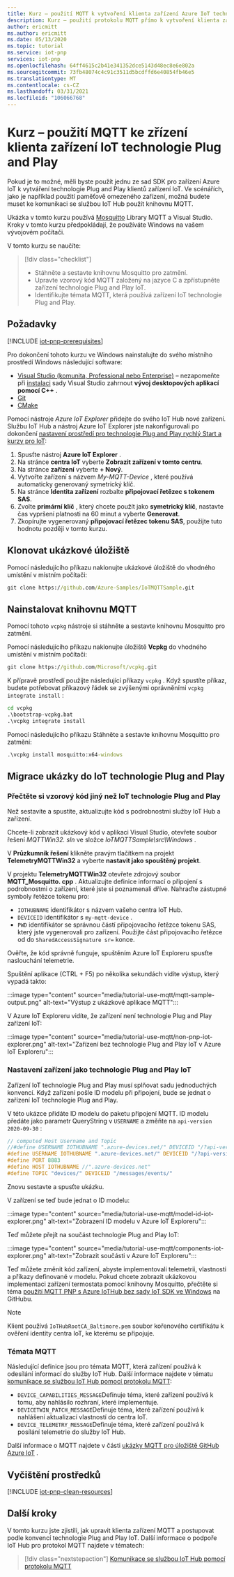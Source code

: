 ```yaml
---
title: Kurz – použití MQTT k vytvoření klienta zařízení Azure IoT technologie Plug and Play | Microsoft Docs
description: Kurz – použití protokolu MQTT přímo k vytvoření klienta zařízení IoT technologie Plug and Play bez použití sad SDK pro zařízení Azure IoT
author: ericmitt
ms.author: ericmitt
ms.date: 05/13/2020
ms.topic: tutorial
ms.service: iot-pnp
services: iot-pnp
ms.openlocfilehash: 64ff4615c2b41e341352dce5143d48ec8e6e802a
ms.sourcegitcommit: 73fb48074c4c91c3511d5bcdffd6e40854fb46e5
ms.translationtype: MT
ms.contentlocale: cs-CZ
ms.lasthandoff: 03/31/2021
ms.locfileid: "106066768"
---
```

# <a name="tutorial---use-mqtt-to-develop-an-iot-plug-and-play-device-client"></a>Kurz – použití MQTT ke zřízení klienta zařízení IoT technologie Plug and Play

Pokud je to možné, měli byste použít jednu ze sad SDK pro zařízení Azure IoT k vytváření technologie Plug and Play klientů zařízení IoT. Ve scénářích, jako je například použití paměťově omezeného zařízení, možná budete muset ke komunikaci se službou IoT Hub použít knihovnu MQTT.

Ukázka v tomto kurzu používá [Mosquitto](http://mosquitto.org/) Library MQTT a Visual Studio. Kroky v tomto kurzu předpokládají, že používáte Windows na vašem vývojovém počítači.

V tomto kurzu se naučíte:

> [!div class="checklist"]
> * Stáhněte a sestavte knihovnu Mosquitto pro zatmění.
> * Upravte vzorový kód MQTT založený na jazyce C a zpřístupněte zařízení technologie Plug and Play IoT.
> * Identifikujte témata MQTT, která používá zařízení IoT technologie Plug and Play.

## <a name="prerequisites"></a>Požadavky

[!INCLUDE [iot-pnp-prerequisites](../../includes/iot-pnp-prerequisites.md)]

Pro dokončení tohoto kurzu ve Windows nainstalujte do svého místního prostředí Windows následující software:

* [Visual Studio (komunita, Professional nebo Enterprise)](https://visualstudio.microsoft.com/downloads/) – nezapomeňte při [instalaci](/cpp/build/vscpp-step-0-installation?preserve-view=true&view=vs-2019) sady Visual Studio zahrnout **vývoj desktopových aplikací pomocí C++** .
* [Git](https://git-scm.com/download/)
* [CMake](https://cmake.org/download/)

Pomocí nástroje *Azure IoT Explorer* přidejte do svého IoT Hub nové zařízení. Službu IoT Hub a nástroj Azure IoT Explorer jste nakonfigurovali po dokončení [nastavení prostředí pro technologie Plug and Play rychlý Start a kurzy pro IoT](set-up-environment.md):

1. Spusťte nástroj **Azure IoT Explorer** .
1. Na stránce **centra IoT** vyberte **Zobrazit zařízení v tomto centru**.
1. Na stránce **zařízení** vyberte **+ Nový**.
1. Vytvořte zařízení s názvem *My-MQTT-Device* , které používá automaticky generovaný symetrický klíč.
1. Na stránce **Identita zařízení** rozbalte **připojovací řetězec s tokenem SAS**.
1. Zvolte **primární klíč** , který chcete použít jako **symetrický klíč**, nastavte čas vypršení platnosti na 60 minut a vyberte **Generovat**.
1. Zkopírujte vygenerovaný **připojovací řetězec tokenu SAS**, použijte tuto hodnotu později v tomto kurzu.

## <a name="clone-sample-repo"></a>Klonovat ukázkové úložiště

Pomocí následujícího příkazu naklonujte ukázkové úložiště do vhodného umístění v místním počítači:

```cmd
git clone https://github.com/Azure-Samples/IoTMQTTSample.git
```

## <a name="install-mqtt-library"></a>Nainstalovat knihovnu MQTT

Pomocí tohoto `vcpkg` nástroje si stáhněte a sestavte knihovnu Mosquitto pro zatmění.

Pomocí následujícího příkazu naklonujte úložiště **Vcpkg** do vhodného umístění v místním počítači:

```cmd
git clone https://github.com/Microsoft/vcpkg.git
```

K přípravě prostředí použijte následující příkazy `vcpkg` . Když spustíte příkaz, budete potřebovat příkazový řádek se zvýšenými oprávněními `vcpkg integrate install` :

```cmd
cd vcpkg
.\bootstrap-vcpkg.bat
.\vcpkg integrate install
```

Pomocí následujícího příkazu Stáhněte a sestavte knihovnu Mosquitto pro zatmění:

```cmd
.\vcpkg install mosquitto:x64-windows
```

## <a name="migrate-the-sample-to-iot-plug-and-play"></a>Migrace ukázky do IoT technologie Plug and Play

### <a name="review-the-non-iot-plug-and-play-sample-code"></a>Přečtěte si vzorový kód jiný než IoT technologie Plug and Play

Než sestavíte a spustíte, aktualizujte kód s podrobnostmi služby IoT Hub a zařízení.

Chcete-li zobrazit ukázkový kód v aplikaci Visual Studio, otevřete soubor řešení *MQTTWin32. sln* ve složce *IoTMQTTSample\src\Windows* .

V **Průzkumník řešení** klikněte pravým tlačítkem na projekt **TelemetryMQTTWin32** a vyberte **nastavit jako spouštěný projekt**.

V projektu **TelemetryMQTTWin32** otevřete zdrojový soubor **MQTT_Mosquitto. cpp** . Aktualizujte definice informací o připojení s podrobnostmi o zařízení, které jste si poznamenali dříve. Nahraďte zástupné symboly řetězce tokenu pro:

* `IOTHUBNAME` identifikátor s názvem vašeho centra IoT Hub.
* `DEVICEID` identifikátor s `my-mqtt-device` .
* `PWD` identifikátor se správnou částí připojovacího řetězce tokenu SAS, který jste vygenerovali pro zařízení. Použijte část připojovacího řetězce od do `SharedAccessSignature sr=` konce.

Ověřte, že kód správně funguje, spuštěním Azure IoT Exploreru spusťte naslouchání telemetrie.

Spuštění aplikace (CTRL + F5) po několika sekundách vidíte výstup, který vypadá takto:

:::image type="content" source="media/tutorial-use-mqtt/mqtt-sample-output.png" alt-text="Výstup z ukázkové aplikace MQTT":::

V Azure IoT Exploreru vidíte, že zařízení není technologie Plug and Play zařízení IoT:

:::image type="content" source="media/tutorial-use-mqtt/non-pnp-iot-explorer.png" alt-text="Zařízení bez technologie Plug and Play IoT v Azure IoT Exploreru":::

### <a name="make-the-device-an-iot-plug-and-play-device"></a>Nastavení zařízení jako technologie Plug and Play IoT

Zařízení IoT technologie Plug and Play musí splňovat sadu jednoduchých konvencí. Když zařízení pošle ID modelu při připojení, bude se jednat o zařízení IoT technologie Plug and Play.

V této ukázce přidáte ID modelu do paketu připojení MQTT. ID modelu předáte jako parametr QueryString v `USERNAME` a změňte na `api-version` `2020-09-30` :

```c
// computed Host Username and Topic
//#define USERNAME IOTHUBNAME ".azure-devices.net/" DEVICEID "/?api-version=2018-06-30"
#define USERNAME IOTHUBNAME ".azure-devices.net/" DEVICEID "/?api-version=2020-09-30&model-id=dtmi:com:example:Thermostat;1"
#define PORT 8883
#define HOST IOTHUBNAME //".azure-devices.net"
#define TOPIC "devices/" DEVICEID "/messages/events/"
```

Znovu sestavte a spusťte ukázku.

V zařízení se teď bude jednat o ID modelu:

:::image type="content" source="media/tutorial-use-mqtt/model-id-iot-explorer.png" alt-text="Zobrazení ID modelu v Azure IoT Exploreru":::

Teď můžete přejít na součást technologie Plug and Play IoT:

:::image type="content" source="media/tutorial-use-mqtt/components-iot-explorer.png" alt-text="Zobrazit součásti v Azure IoT Exploreru":::

Teď můžete změnit kód zařízení, abyste implementovali telemetrii, vlastnosti a příkazy definované v modelu. Pokud chcete zobrazit ukázkovou implementaci zařízení termostata pomocí knihovny Mosquitto, přečtěte si téma [použití MQTT PNP s Azure IoTHub bez sady IoT SDK ve Windows](https://github.com/Azure-Samples/IoTMQTTSample/tree/master/src/Windows/PnPMQTTWin32) na GitHubu.

> [!NOTE]
>Klient používá `IoTHubRootCA_Baltimore.pem` soubor kořenového certifikátu k ověření identity centra IoT, ke kterému se připojuje.

### <a name="mqtt-topics"></a>Témata MQTT

Následující definice jsou pro témata MQTT, která zařízení používá k odesílání informací do služby IoT Hub. Další informace najdete v tématu [komunikace se službou IoT Hub pomocí protokolu MQTT](../iot-hub/iot-hub-mqtt-support.md):

* `DEVICE_CAPABILITIES_MESSAGE`Definuje téma, které zařízení používá k tomu, aby nahlásilo rozhraní, které implementuje.
* `DEVICETWIN_PATCH_MESSAGE`Definuje téma, které zařízení používá k nahlášení aktualizací vlastností do centra IoT.
* `DEVICE_TELEMETRY_MESSAGE`Definuje téma, které zařízení používá k posílání telemetrie do služby IoT Hub.

Další informace o MQTT najdete v části [ukázky MQTT pro úložiště GitHub Azure IoT](https://github.com/Azure-Samples/IoTMQTTSample/) .

## <a name="clean-up-resources"></a>Vyčištění prostředků

[!INCLUDE [iot-pnp-clean-resources](../../includes/iot-pnp-clean-resources.md)]

## <a name="next-steps"></a>Další kroky

V tomto kurzu jste zjistili, jak upravit klienta zařízení MQTT a postupovat podle konvencí technologie Plug and Play IoT. Další informace o podpoře IoT Hub pro protokol MQTT najdete v tématech:

> [!div class="nextstepaction"]
> [Komunikace se službou IoT Hub pomocí protokolu MQTT](../iot-hub/iot-hub-mqtt-support.md)
